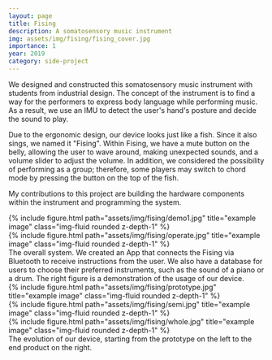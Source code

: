 ```yaml
---
layout: page
title: Fising
description: A somatosensory music instrument
img: assets/img/fising/fising_cover.jpg
importance: 1
year: 2019
category: side-project
---
```


We designed and constructed this somatosensory music instrument with students from industrial design. 
The concept of the instrument is to find a way for the performers to express body language while performing music. As a result, we use an IMU to detect the user's hand's posture and decide the sound to play. 

Due to the ergonomic design, our device looks just like a fish. Since it also sings, we named it "Fising". Within Fising, we have a mute button on the belly, allowing the user to wave around, making unexpected sounds, and a volume slider to adjust the volume. In addition, we considered the possibility of performing as a group; therefore, some players may switch to chord mode by pressing the button on the top of the fish.

My contributions to this project are building the hardware components within the instrument and programming the system. 

<div class="row">
    <div class="col-sm-8 mt-3 mt-md-0">
        {% include figure.html path="assets/img/fising/demo1.jpg" title="example image" class="img-fluid rounded z-depth-1" %}
    </div>
    <div class="col-sm-4 mt-3 mt-md-0">
        {% include figure.html path="assets/img/fising/operate.jpg" title="example image" class="img-fluid rounded z-depth-1" %}
    </div>
</div>
<div class="caption">
    The overall system. We created an App that connects the Fising via Bluetooth to receive instructions from the user. We also have a database for users to choose their preferred instruments, such as the sound of a piano or a drum. The right figure is a demonstration of the usage of our device. 
</div>

<div class="row">
    <div class="col-sm mt-3 mt-md-0">
        {% include figure.html path="assets/img/fising/prototype.jpg" title="example image" class="img-fluid rounded z-depth-1" %}
    </div>
    <div class="col-sm mt-3 mt-md-0">
        {% include figure.html path="assets/img/fising/semi.jpg" title="example image" class="img-fluid rounded z-depth-1" %}
    </div>
    <div class="col-sm mt-3 mt-md-0">
        {% include figure.html path="assets/img/fising/whole.jpg" title="example image" class="img-fluid rounded z-depth-1" %}
    </div>
</div>
<div class="caption">
    The evolution of our device, starting from the prototype on the left to the end product on the right.
</div>
